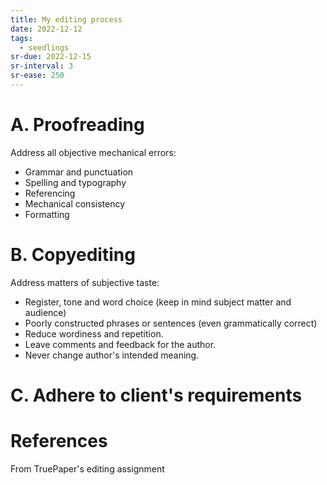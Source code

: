 ```yaml
---
title: My editing process
date: 2022-12-12
tags:
  - seedlings
sr-due: 2022-12-15
sr-interval: 3
sr-ease: 250
---
```

# A. Proofreading

Address all objective mechanical errors:
- Grammar and punctuation
- Spelling and typography
- Referencing
- Mechanical consistency
- Formatting

# B. Copyediting

Address matters of subjective taste:
- Register, tone and word choice (keep in mind subject matter and audience)
- Poorly constructed phrases or sentences (even grammatically correct)
- Reduce wordiness and repetition.
- Leave comments and feedback for the author.
- Never change author's intended meaning.

# C. Adhere to client's requirements

# References

From TruePaper's editing assignment